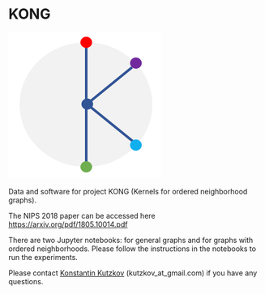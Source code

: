 # KONG

![Logo](kong.png)

Data and software for project KONG (Kernels for ordered neighborhood graphs).

The NIPS 2018 paper can be accessed here <https://arxiv.org/pdf/1805.10014.pdf>

There are two Jupyter notebooks: for general graphs and for graphs with ordered neighborhoods.
Please follow the instructions in the notebooks to run the experiments.

Please contact [Konstantin Kutzkov](sites.google.com/site/konstantinkutzkov/) (kutzkov_at_gmail.com) if you have any questions. 

